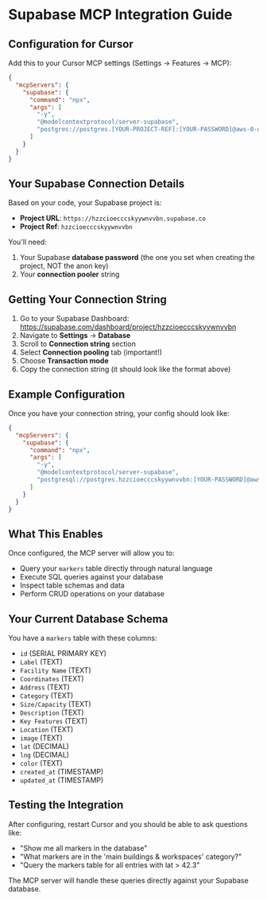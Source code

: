 # Supabase MCP Integration Guide

## Configuration for Cursor

Add this to your Cursor MCP settings (Settings → Features → MCP):

```json
{
  "mcpServers": {
    "supabase": {
      "command": "npx",
      "args": [
        "-y",
        "@modelcontextprotocol/server-supabase",
        "postgres://postgres.[YOUR-PROJECT-REF]:[YOUR-PASSWORD]@aws-0-us-west-1.pooler.supabase.com:6543/postgres"
      ]
    }
  }
}
```

## Your Supabase Connection Details

Based on your code, your Supabase project is:
- **Project URL**: `https://hzzcioecccskyywnvvbn.supabase.co`
- **Project Ref**: `hzzcioecccskyywnvvbn`

You'll need:
1. Your Supabase **database password** (the one you set when creating the project, NOT the anon key)
2. Your **connection pooler** string

## Getting Your Connection String

1. Go to your Supabase Dashboard: https://supabase.com/dashboard/project/hzzcioecccskyywnvvbn
2. Navigate to **Settings** → **Database**
3. Scroll to **Connection string** section
4. Select **Connection pooling** tab (important!)
5. Choose **Transaction mode**
6. Copy the connection string (it should look like the format above)

## Example Configuration

Once you have your connection string, your config should look like:

```json
{
  "mcpServers": {
    "supabase": {
      "command": "npx",
      "args": [
        "-y",
        "@modelcontextprotocol/server-supabase",
        "postgresql://postgres.hzzcioecccskyywnvvbn:[YOUR-PASSWORD]@aws-0-us-west-1.pooler.supabase.com:6543/postgres"
      ]
    }
  }
}
```

## What This Enables

Once configured, the MCP server will allow you to:
- Query your `markers` table directly through natural language
- Execute SQL queries against your database
- Inspect table schemas and data
- Perform CRUD operations on your database

## Your Current Database Schema

You have a `markers` table with these columns:
- `id` (SERIAL PRIMARY KEY)
- `Label` (TEXT)
- `Facility Name` (TEXT)
- `Coordinates` (TEXT)
- `Address` (TEXT)
- `Category` (TEXT)
- `Size/Capacity` (TEXT)
- `Description` (TEXT)
- `Key Features` (TEXT)
- `Location` (TEXT)
- `image` (TEXT)
- `lat` (DECIMAL)
- `lng` (DECIMAL)
- `color` (TEXT)
- `created_at` (TIMESTAMP)
- `updated_at` (TIMESTAMP)

## Testing the Integration

After configuring, restart Cursor and you should be able to ask questions like:
- "Show me all markers in the database"
- "What markers are in the 'main buildings & workspaces' category?"
- "Query the markers table for all entries with lat > 42.3"

The MCP server will handle these queries directly against your Supabase database.





